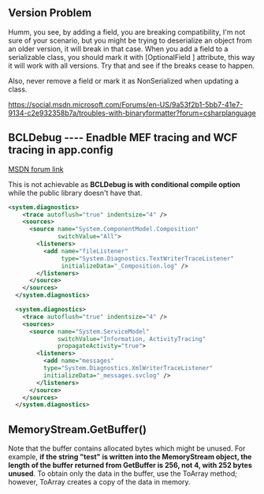 ## Version Problem

Humm, you see, by adding a field, you are breaking compatibility, I'm not sure of your scenario, but you might be trying to deserialize an object from an older version, it will break in that case. When you add a field to a serializable class, you should mark it with [OptionalField ] attribute, this way it will work with all versions. Try that and see if the breaks cease to happen.

Also, never remove a field or mark it as NonSerialized when updating a class.

https://social.msdn.microsoft.com/Forums/en-US/9a53f2b1-5bb7-41e7-9134-c2e932358b7a/troubles-with-binaryformatter?forum=csharplanguage


## BCLDebug ---- Enadble MEF tracing and WCF tracing in app.config

[MSDN forum link](https://social.msdn.microsoft.com/Forums/vstudio/en-US/35f41d75-8844-41b9-8955-7c36d0713029/enabling-binaryformatter-trace?forum=netfxbcl)

This is not achievable as **BCLDebug is with conditional compile option** while the public library doesn't have that.

``` xml
<system.diagnostics>
    <trace autoflush="true" indentsize="4" />
    <sources>
      <source name="System.ComponentModel.Composition"
              switchValue="All">
        <listeners>
          <add name="fileListener"
               type="System.Diagnostics.TextWriterTraceListener"
               initializeData="_Composition.log" />
        </listeners>
      </source>
    </sources>
  </system.diagnostics>

  <system.diagnostics>
    <trace autoflush="true" indentsize="4" />
    <sources>
      <source name="System.ServiceModel"
              switchValue="Information, ActivityTracing"
              propagateActivity="true">
        <listeners>
          <add name="messages"
          type="System.Diagnostics.XmlWriterTraceListener"
          initializeData="_messages.svclog" />
        </listeners>
      </source>
    </sources>
  </system.diagnostics>
```

## MemoryStream.GetBuffer()

Note that the buffer contains allocated bytes which might be unused. For example, **if the string "test" is written into the MemoryStream object, the length of the buffer returned from GetBuffer is 256, not 4, with 252 bytes unused**. To obtain only the data in the buffer, use the ToArray method; however, ToArray creates a copy of the data in memory.